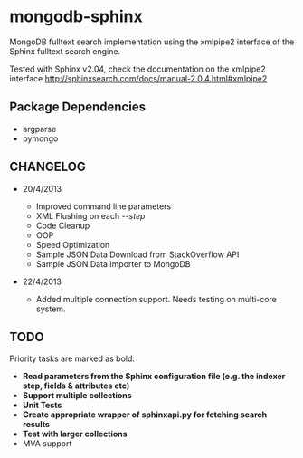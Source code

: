 mongodb-sphinx
==============

MongoDB fulltext search implementation using the xmlpipe2 interface of the Sphinx fulltext search engine.

Tested with Sphinx v2.04, check the documentation on the xmlpipe2 interface http://sphinxsearch.com/docs/manual-2.0.4.html#xmlpipe2

Package Dependencies
--------------------
* argparse
* pymongo

CHANGELOG
---------

* 20/4/2013
    - Improved command line parameters
    - XML Flushing on each _--step_
    - Code Cleanup
    - OOP
    - Speed Optimization
    - Sample JSON Data Download from StackOverflow API
    - Sample JSON Data Importer to MongoDB


* 22/4/2013
    - Added multiple connection support. Needs testing on multi-core system.

TODO
----
Priority tasks are marked as bold:

* __Read parameters from the Sphinx configuration file (e.g. the indexer step, fields & attributes etc)__
* __Support multiple collections__
* __Unit Tests__
* __Create appropriate wrapper of sphinxapi.py for fetching search results__
* __Test with larger collections__
* MVA support
